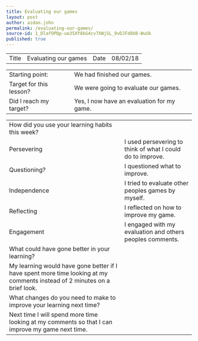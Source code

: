 ```yaml
---
title: Evaluating our games
layout: post
author: aidan.john
permalink: /evaluating-our-games/
source-id: 1_DlafOPQp-ue35XY8kG4cv7XWjSL_9vDJFd8U8-WuUk
published: true
---
```

<table>
  <tr>
    <td>Title</td>
    <td>Evaluating our games</td>
    <td>Date</td>
    <td>08/02/18</td>
  </tr>
</table>


<table>
  <tr>
    <td>Starting point:</td>
    <td>We had finished our games.</td>
  </tr>
  <tr>
    <td>Target for this lesson?</td>
    <td>We were going to evaluate our games.</td>
  </tr>
  <tr>
    <td>Did I reach my target? </td>
    <td>Yes, I now have an evaluation for my game.</td>
  </tr>
</table>


<table>
  <tr>
    <td>How did you use your learning habits this week?</td>
    <td></td>
  </tr>
  <tr>
    <td>Persevering</td>
    <td>I used persevering to think of what I could do to improve.</td>
  </tr>
  <tr>
    <td>Questioning?</td>
    <td>I questioned what to improve.</td>
  </tr>
  <tr>
    <td>Independence</td>
    <td>I tried to evaluate other peoples games by myself.</td>
  </tr>
  <tr>
    <td>Reflecting</td>
    <td>I reflected on how to improve my game.</td>
  </tr>
  <tr>
    <td>Engagement</td>
    <td>I engaged with my evaluation and others peoples comments.</td>
  </tr>
  <tr>
    <td>What could have gone better in your learning?</td>
    <td></td>
  </tr>
  <tr>
    <td>My learning would have gone better if I have spent more time looking at my comments instead of 2 minutes on a brief look.</td>
    <td></td>
  </tr>
  <tr>
    <td>What changes do you need to make to improve your learning next time?</td>
    <td></td>
  </tr>
  <tr>
    <td>Next time I will spend more time looking at my comments so that I can improve my game next time.</td>
    <td></td>
  </tr>
</table>


